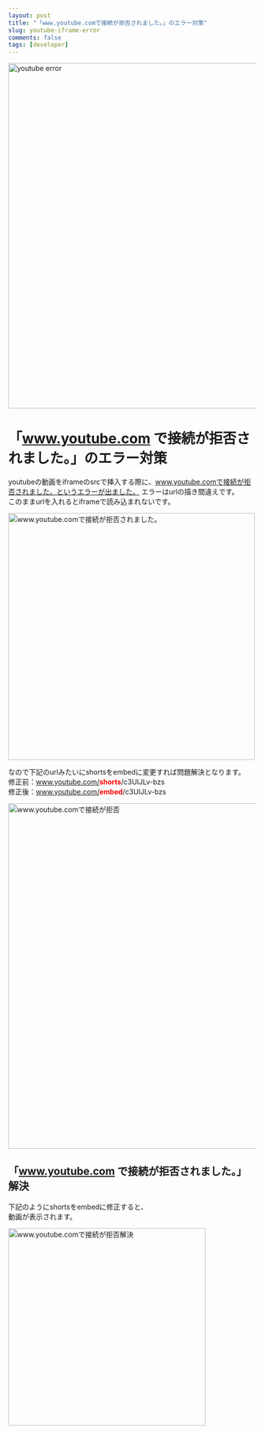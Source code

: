 ```yaml
---
layout: post
title: "「www.youtube.comで接続が拒否されました。」のエラー対策"
slug: youtube-iframe-error
comments: false
tags: [developer]
---
```


<img src="https://drive.google.com/uc?export=view&id=11PGGZrXOSYSkbMxiM-p1vwqZoOxan8wR" alt="youtube error"  width="700">

# 「www.youtube.com で接続が拒否されました。」のエラー対策
youtubeの動画をiframeのsrcで挿入する際に、www.youtube.comで接続が拒否されました。というエラーが出ました。 
エラーはurlの描き間違えです。  
このままurlを入れるとiframeで読み込まれないです。  

<img src="https://drive.google.com/uc?export=view&id=1atPJmnA7V6dolOLwA5DLUZQx8To5y08B" width="500" alt="www.youtube.comで接続が拒否されました。">

なので下記のurlみたいにshortsをembedに変更すれば問題解決となります。  
修正前：www.youtube.com/<span style="color:red; font-weight: bold;">shorts</span>/c3UIJLv-bzs  
修正後：www.youtube.com/<span style="color:red; font-weight: bold;">embed</span>/c3UIJLv-bzs  

<img src="https://drive.google.com/uc?export=view&id=1trmBl-Do9JLcqCq1c6OrsJaMW78gbJtO"  width="700" alt="www.youtube.comで接続が拒否">

## 「www.youtube.com で接続が拒否されました。」解決
下記のようにshortsをembedに修正すると、  
動画が表示されます。  

<img src="https://drive.google.com/uc?export=view&id=1UDyBVNWaxcFJpPmSNUvQ3O5w1ysuYAHA" width="400" alt="www.youtube.comで接続が拒否解決">